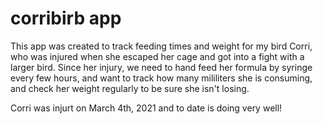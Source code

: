 # corribirb app

This app was created to track feeding times and weight for my bird Corri, who was injured when she escaped her cage and got into a fight with a larger bird.  Since her injury, we need to hand feed her formula by syringe every few hours, and want to track how many mililiters she is consuming, and check her weight regularly to be sure she isn't losing.

Corri was injurt on March 4th, 2021 and to date is doing very well!
